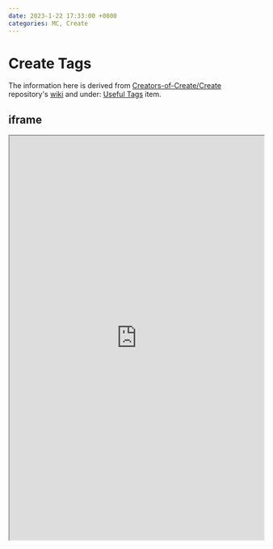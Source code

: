 ```yaml
---
date: 2023-1-22 17:33:00 +0800
categories: MC, Create
---
```


# Create Tags

The information here is derived from [Creators-of-Create/Create](https://github.com/Creators-of-Create/Create) repository's [wiki](https://github.com/Creators-of-Create/Create/wiki) and under: [Useful Tags](https://github.com/Creators-of-Create/Create/wiki/Useful-Tags) item.

## iframe

<iframe style="height:800; width:100%" src="https://github.com/Creators-of-Create/Create/wiki/Useful-Tags" />

It seems it's been blocked for security reasons.

## Contents

### Block Tags

- `create:fan_transparent`
  Blocks which will not stop air flows from fans, no matter the voxel shape
  Example: Iron Bars

  > 无论体素形状如何，不会阻止风扇气流的块
  > 示例：铁棒

- `create:non_movable` (`forge:relocation_not_supported` also works)
  Blocks which cannot be moved by contraptions

  > 无法通过装置移动的方块

- `create:movable_empty_collider`
  Blocks which should be able to move on contraptions, but would otherwise be ignored due to their empty collision shape
  Example: Cobweb

  > 应该可以在装置上移动的块，但由于它们的空碰撞形状而被忽略
  > 例如：蜘蛛网

- `create:passive_boiler_heaters`
  Blocks which can provide passive heat to the steam engine multiblock. Not as strong as active Blaze Burners
  Example: Campfire

  > p.s. 指示消极的热源，例如营火

- `create:safe_nbt`
  Blocks tagged safe_nbt will keep their nbt data when printed by a Schematicannon
  Example: Banners, Signs

  > 标记为safe_nbt的块在由Schematicannon打印时将保留其nbt数据
  > 示例：旗帜、标志

- `create:tree_attachments`
  Blocks which should be harvested as part of a tree when cut by a Mechanical Saw
  Example: Mangrove Propagule

  > 用机械锯切割时应作为树木一部分收获的木块
  > 示例：红树林繁殖体

- `create:windmill_sails`
  Blocks which can count toward a functional windmill structure
  Example: Wool

  > 可被视为风车功能性结构的方块
  > 示例：羊毛

- `create:wrench_pickup`
  Blocks which can be broken and collected very quickly using a Wrench (Sneak-Right-Click)
  Example: Rails, Various Redstone components

  > 可以使用扳手快速破碎和收集的块（潜行右键单击）
  > 示例：轨道、各种红石组件

---

That's all from the item online.

### Item Tags

- `create:blaze_burner_fuel/regular`
  Items which do not have "burn time" for furnaces, but should act as food for the blaze burner (same value as coal)

  > 能喂给烈焰人（燃烧室）的“食物”，例如：煤

- `create:blaze_burner_fuel/special`
  Items which upon being fed to blaze burners should cause them to be super heated (same value as blaze cakes)

  > 能造成超级加热效果的“食物”，例如：烈焰蛋糕

- `create:upright_on_belt`
  Items which should render standing up on belts or depots, much like fluid container items
  Example: Blaze Cake

  > 在传送带和置物台上站立展示的物品，例如水桶

- `create:pressurized_air_sources`
  Items which can provide air much like a Copper Backtank. Uses the "Air" value in its nbt data to operate

  > 能提供空气的物品，很像铜背箱。使用其nbt数据中的“空气”值进行操作
  >
  > p.s. 那我是不是可以设计更多一次性或者廉价氧气来源了？嘿嘿~

Other Tags added and used primarily for crafting recipes:

> 以下多用于合成配方

- `create:casing`

- `create:create_ingots`

- `create:crushed_ores`

- `create:modded_stripped_logs`

  > “去皮原木”？

- `create:modded_stripped_wood`

- `create:vanilla_stripped_logs`

  > 原版“去皮原木”？

- `create:vanilla_stripped_wood`

- `create:sandpaper`

- `create:seats`

- `create:sleepers`

- `create:toolboxes`

- `create:valve_handles`

> 只能说，这部分基本没什么用处，至少对于一般人来说。

---

That's all from the item online.

### Fluid Tags

- `create:bottomless/allow`
  Fluids which **can** be drained infinitely using a hose pulley. Requires config to be in allow-list mode

  > 可以被无限抽取的液体。需要配置在allow-list模式
  >
  > p.s. <del>我觉得不应该用得上，除非你有特殊需求。这将导致*hose pulley*不太有存在的意义。</del>

- `create:bottomless/deny`
  Fluids which **cannot** be drained infinitely using a hose pulley. Requires config to be in deny-list mode

  > 可以被无限抽取的液体。需要配置在deny-list模式

By default, configs are set to allow-list mode and only water and lava are tagged bottomless/allow

> 默认设为allow-list模式，并且只有水和岩浆是“无尽的”。

> p.s. 我想应该是那个一万格液体的限制吧，毕竟默认是“无尽的”。也许deny-list拒绝了那个门槛吧，猜测这会导致生成地形时出现奇怪问题，例如抽干部分海域。

---

That's all from the item online.